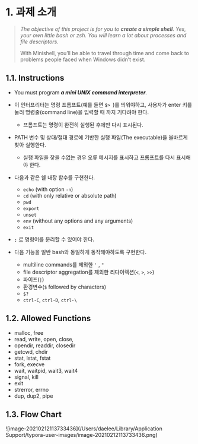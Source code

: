 # 1. 과제 소개

> *The objective of this project is for you to **create a simple shell**. Yes, your own little bash or zsh. You will learn a lot about processes and file descriptors.*
>
> With Minishell, you’ll be able to travel through time and come back to problems people faced when Windows didn’t exist.



## 1.1. Instructions

- You must program ***a mini UNIX command interpreter***.

- 이 인터프리터는 명령 프롬프트(예를 들면 `$> `)를 띄워야하고, 사용자가 enter 키를 눌러 명령줄(command line)을 입력할 때 까지 기다려야 한다.

  - 프롬프트는 명령이 완전히 실행된 후에만 다시 표시된다.

- PATH 변수 및 상대/절대 경로에 기반한 실행 파일(The executable)을 올바르게 찾아 실행한다.

  - 실행 파일을 찾을 수없는 경우 오류 메시지를 표시하고 프롬프트를 다시 표시해야 한다.

- 다음과 같은 쉘 내장 함수를 구현한다.

  - `echo` (with option `-n`)
  - `cd` (with only relative or absolute path)
  - `pwd`
  - `export`
  - `unset`
  - `env` (without any options and any arguments)
  - `exit`

- `;` 로 명령어를 분리할 수 있어야 한다.

- 다음 기능을 일반 bash와 동일하게 동작해야하도록 구현한다.

  - multiline commands를 제외한 `'` , `"`  
  - file descriptor aggregation를 제외한 리다이렉션(`<`, `>`, `>>`)
  - 파이프(`|`) 
  - 환경변수(`$` followed by characters)
  - `$?` 
  - `ctrl-C`, `ctrl-D`, `ctrl-\` 

  

## 1.2. Allowed Functions

- malloc, free
- read, write, open, close,
- opendir, readdir, closedir
- getcwd, chdir
- stat, lstat, fstat
- fork, execve
- wait, waitpid, wait3, wait4
- signal, kill
- exit
- strerror, errno
- dup, dup2, pipe

## 1.3. Flow Chart

![image-20210212113733436](/Users/daelee/Library/Application Support/typora-user-images/image-20210212113733436.png)


